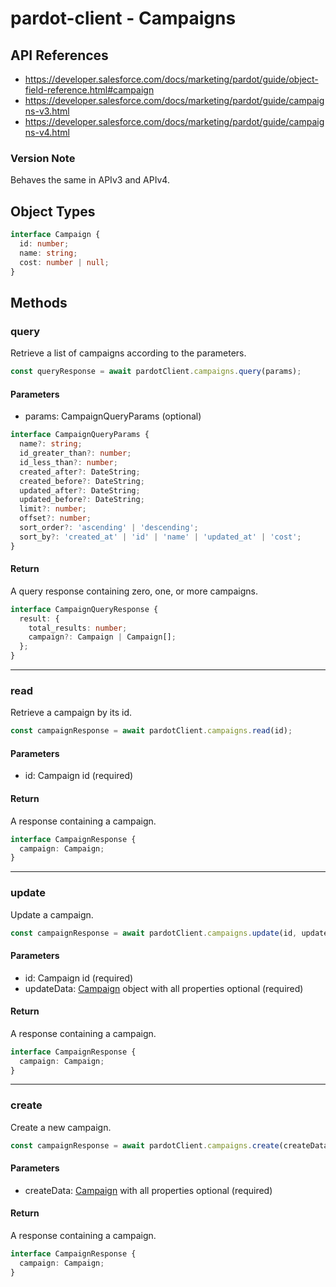 # pardot-client - Campaigns

## API References

- https://developer.salesforce.com/docs/marketing/pardot/guide/object-field-reference.html#campaign
- https://developer.salesforce.com/docs/marketing/pardot/guide/campaigns-v3.html
- https://developer.salesforce.com/docs/marketing/pardot/guide/campaigns-v4.html

### Version Note

Behaves the same in APIv3 and APIv4.

## Object Types

```typescript
interface Campaign {
  id: number;
  name: string;
  cost: number | null;
}
```

## Methods

### query

Retrieve a list of campaigns according to the parameters.

```typescript
const queryResponse = await pardotClient.campaigns.query(params);
```

#### Parameters

- params: CampaignQueryParams (optional)

```typescript
interface CampaignQueryParams {
  name?: string;
  id_greater_than?: number;
  id_less_than?: number;
  created_after?: DateString;
  created_before?: DateString;
  updated_after?: DateString;
  updated_before?: DateString;
  limit?: number;
  offset?: number;
  sort_order?: 'ascending' | 'descending';
  sort_by?: 'created_at' | 'id' | 'name' | 'updated_at' | 'cost';
}
```

#### Return

A query response containing zero, one, or more campaigns.

```typescript
interface CampaignQueryResponse {
  result: {
    total_results: number;
    campaign?: Campaign | Campaign[];
  };
}
```

---

### read

Retrieve a campaign by its id.

```typescript
const campaignResponse = await pardotClient.campaigns.read(id);
```

#### Parameters

- id: Campaign id (required)

#### Return

A response containing a campaign.

```typescript
interface CampaignResponse {
  campaign: Campaign;
}
```

---

### update

Update a campaign.

```typescript
const campaignResponse = await pardotClient.campaigns.update(id, updateData);
```

#### Parameters

- id: Campaign id (required)
- updateData: [Campaign](#object-types) object with all properties optional (required)

#### Return

A response containing a campaign.

```typescript
interface CampaignResponse {
  campaign: Campaign;
}
```

---

### create

Create a new campaign.

```typescript
const campaignResponse = await pardotClient.campaigns.create(createData);
```

#### Parameters

- createData: [Campaign](#object-types) with all properties optional (required)

#### Return

A response containing a campaign.

```typescript
interface CampaignResponse {
  campaign: Campaign;
}
```
